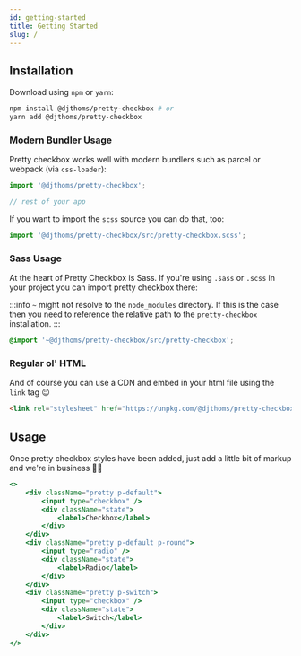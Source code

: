 ```yaml
---
id: getting-started
title: Getting Started
slug: /
---
```


## Installation

Download using `npm` or `yarn`:

```sh
npm install @djthoms/pretty-checkbox # or
yarn add @djthoms/pretty-checkbox
```

### Modern Bundler Usage

Pretty checkbox works well with modern bundlers such as parcel or webpack (via `css-loader`):

```js
import '@djthoms/pretty-checkbox';

// rest of your app
```

If you want to import the `scss` source you can do that, too:

```js
import '@djthoms/pretty-checkbox/src/pretty-checkbox.scss';
```

### Sass Usage

At the heart of Pretty Checkbox is Sass. If you're using `.sass` or `.scss` in your project you can import pretty checkbox there:

:::info
`~` might not resolve to the `node_modules` directory. If this is the case then you need to reference the relative path to the `pretty-checkbox` installation.
:::

```scss
@import '~@djthoms/pretty-checkbox/src/pretty-checkbox';
```

### Regular ol' HTML

And of course you can use a CDN and embed in your html file using the `link` tag :wink:

```html
<link rel="stylesheet" href="https://unpkg.com/@djthoms/pretty-checkbox" />
```

## Usage

Once pretty checkbox styles have been added, just add a little bit of markup and we're in business 👩‍💻

```jsx live
<>
    <div className="pretty p-default">
        <input type="checkbox" />
        <div className="state">
            <label>Checkbox</label>
        </div>
    </div>
    <div className="pretty p-default p-round">
        <input type="radio" />
        <div className="state">
            <label>Radio</label>
        </div>
    </div>
    <div className="pretty p-switch">
        <input type="checkbox" />
        <div className="state">
            <label>Switch</label>
        </div>
    </div>
</>
```
